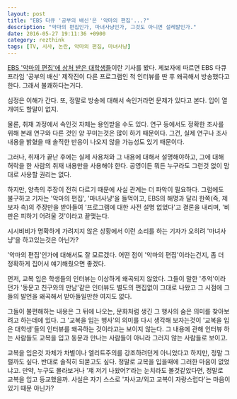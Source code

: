 ```yaml
---
layout: post
title: "EBS 다큐 '공부의 배신'은 '악마의 편집'...?"
description: "악마의 편집인가, 마녀사냥인가, 그것도 아니면 설레발인가."
date: 2016-05-27 19:11:36 +0900
category: rezthink
tags: [TV, 시사, 논란, 악마의 편집, 마녀사냥]
---
```


[EBS '악마의 편집'에 상처 받은 대학생들](http://www.insight.co.kr/newsRead.php?ArtNo=62977)이란 기사를 봤다.
제보자에 따르면 EBS 다큐프라임 '공부의 배신' 제작진이 다른 프로그램인 척 인터뷰를 딴 후 왜곡해서 방송했다고 한다.
그래서 불쾌하다는거다.

심정은 이해가 간다.
또, 정말로 방송에 대해서 속인거라면 문제가 있다고 본다.
입이 열개여도 할말이 없지.

물론, 취재 과정에서 속인것 자체는 용인받을 수도 있다.
연구 등에서도 정확한 조사를 위해 본래 연구와 다른 것인 양 꾸미는것은 많이 하기 때문이다.
그건, 실제 연구나 조사 내용을 밝혔을 때 솔직한 반응이 나오지 않을 가능성도 있기 때문이다.

그러나, 취재가 끝난 후에는 실제 사용처와 그 내용에 대해서 설명해야하고,
그에 대해 허락을 한 사람의 취재 내용만을 사용해야 한다.
공영이든 뭐든 누구라도 그런것 없이 맘대로 사용할 권리는 없다.

하지만, 양측의 주장이 전혀 다르기 때문에 사실 관계는 더 파악이 필요하다.
그럼에도 불구하고 기자는 '악마의 편집', '마녀사냥'을 들먹이고,
EBS의 해명과 달리 한쪽(즉, 제보자 측)의 주장만을 받아들여 '프로그램에 대한 사전 설명 없었다'고 결론을 내리며,
'비판은 피하기 어려울 것'이라고 끝맺는다.

시시비비가 명확하게 가려지지 않은 상황에서 이런 소리를 하는 기자가 오히려 '마녀사냥'을 하고있는것은 아닌가?

'악마의 편집'인가에 대해서도 잘 모르겠다.
어떤 점이 '악마의 편집'이라는건지, 좀 더 정확하게 집어서 얘기해줬으면 좋겠다.

먼저, 교복 입은 학생들의 인터뷰는 이상하게 왜곡되지 않았다.
그들이 말한 '추억'이라던가 '동문고 친구와의 만남'같은 인터뷰도
별도의 편집없이 그대로 나왔고 그 시점에 그들의 발언을 왜곡해서 받아들일만한 여지도 없다.

그들이 불편해하는 내용은 그 뒤에 나오는, 문화처럼 생긴 그 행사의 숨은 의미를 찾아보려고 하는데에 있다.
그 '교복을 입는 행사'의 의미를 다시 생각해 보자는것이
'교복을 입은 대학생'들의 인터뷰를 왜곡하는 것이라고는 보이지 않는다.
그 내용에 관해 인터뷰 하는 사람들도 교복을 입고 동문과 만나는 사람들이 아니라 그러지 않는 사람들로 보이고.

교복을 입은것 자체가 차별이나 엘리트주의를 강조하려던게 아니었다고 하지만, 정말 그럴까도 싶다.
반대로 솔직히 되묻고도 싶다.
정말로 교복을 입을때에 그러한 마음이 없었냐고.
만약, 누구도 몰라보거나 '쟤 저기 나왔어?'라는 눈치라도 볼것같았다면, 정말로 교복을 입고 등교했을까.
사실은 자기 스스로 '자사고/외고 교복이 자랑스럽다'는 마음이 있기 때문 아닌가?
